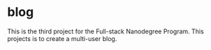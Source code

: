 # blog
This is the third project for the Full-stack Nanodegree Program. This projects is to create a multi-user blog.
